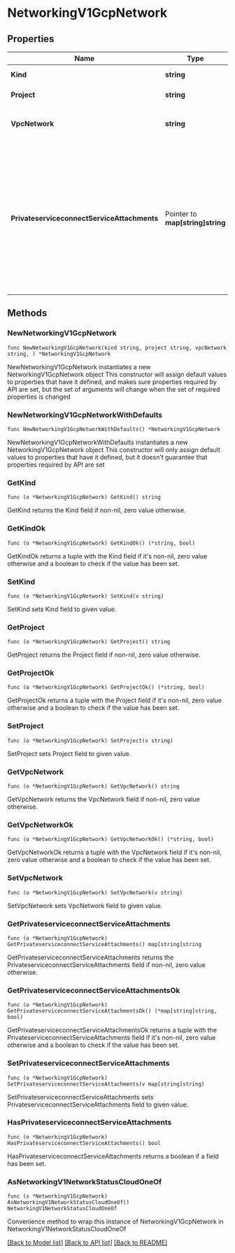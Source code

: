 # NetworkingV1GcpNetwork

## Properties

Name | Type | Description | Notes
------------ | ------------- | ------------- | -------------
**Kind** | **string** | Network kind type. | 
**Project** | **string** | The GCP project. | [readonly] 
**VpcNetwork** | **string** | The GCP VPC network name. | [readonly] 
**PrivateserviceconnectServiceAttachments** | Pointer to **map[string]string** | The mapping of zones to Private Service Connect Service Attachments if available. Keys are zones and values are [GCP Private Service Connect Service Attachment](https://cloud.google.com/vpc/docs/configure-private-service-connect-producer#api_7)  | [optional] [readonly] 

## Methods

### NewNetworkingV1GcpNetwork

`func NewNetworkingV1GcpNetwork(kind string, project string, vpcNetwork string, ) *NetworkingV1GcpNetwork`

NewNetworkingV1GcpNetwork instantiates a new NetworkingV1GcpNetwork object
This constructor will assign default values to properties that have it defined,
and makes sure properties required by API are set, but the set of arguments
will change when the set of required properties is changed

### NewNetworkingV1GcpNetworkWithDefaults

`func NewNetworkingV1GcpNetworkWithDefaults() *NetworkingV1GcpNetwork`

NewNetworkingV1GcpNetworkWithDefaults instantiates a new NetworkingV1GcpNetwork object
This constructor will only assign default values to properties that have it defined,
but it doesn't guarantee that properties required by API are set

### GetKind

`func (o *NetworkingV1GcpNetwork) GetKind() string`

GetKind returns the Kind field if non-nil, zero value otherwise.

### GetKindOk

`func (o *NetworkingV1GcpNetwork) GetKindOk() (*string, bool)`

GetKindOk returns a tuple with the Kind field if it's non-nil, zero value otherwise
and a boolean to check if the value has been set.

### SetKind

`func (o *NetworkingV1GcpNetwork) SetKind(v string)`

SetKind sets Kind field to given value.


### GetProject

`func (o *NetworkingV1GcpNetwork) GetProject() string`

GetProject returns the Project field if non-nil, zero value otherwise.

### GetProjectOk

`func (o *NetworkingV1GcpNetwork) GetProjectOk() (*string, bool)`

GetProjectOk returns a tuple with the Project field if it's non-nil, zero value otherwise
and a boolean to check if the value has been set.

### SetProject

`func (o *NetworkingV1GcpNetwork) SetProject(v string)`

SetProject sets Project field to given value.


### GetVpcNetwork

`func (o *NetworkingV1GcpNetwork) GetVpcNetwork() string`

GetVpcNetwork returns the VpcNetwork field if non-nil, zero value otherwise.

### GetVpcNetworkOk

`func (o *NetworkingV1GcpNetwork) GetVpcNetworkOk() (*string, bool)`

GetVpcNetworkOk returns a tuple with the VpcNetwork field if it's non-nil, zero value otherwise
and a boolean to check if the value has been set.

### SetVpcNetwork

`func (o *NetworkingV1GcpNetwork) SetVpcNetwork(v string)`

SetVpcNetwork sets VpcNetwork field to given value.


### GetPrivateserviceconnectServiceAttachments

`func (o *NetworkingV1GcpNetwork) GetPrivateserviceconnectServiceAttachments() map[string]string`

GetPrivateserviceconnectServiceAttachments returns the PrivateserviceconnectServiceAttachments field if non-nil, zero value otherwise.

### GetPrivateserviceconnectServiceAttachmentsOk

`func (o *NetworkingV1GcpNetwork) GetPrivateserviceconnectServiceAttachmentsOk() (*map[string]string, bool)`

GetPrivateserviceconnectServiceAttachmentsOk returns a tuple with the PrivateserviceconnectServiceAttachments field if it's non-nil, zero value otherwise
and a boolean to check if the value has been set.

### SetPrivateserviceconnectServiceAttachments

`func (o *NetworkingV1GcpNetwork) SetPrivateserviceconnectServiceAttachments(v map[string]string)`

SetPrivateserviceconnectServiceAttachments sets PrivateserviceconnectServiceAttachments field to given value.

### HasPrivateserviceconnectServiceAttachments

`func (o *NetworkingV1GcpNetwork) HasPrivateserviceconnectServiceAttachments() bool`

HasPrivateserviceconnectServiceAttachments returns a boolean if a field has been set.


### AsNetworkingV1NetworkStatusCloudOneOf

`func (s *NetworkingV1GcpNetwork) AsNetworkingV1NetworkStatusCloudOneOf() NetworkingV1NetworkStatusCloudOneOf`

Convenience method to wrap this instance of NetworkingV1GcpNetwork in NetworkingV1NetworkStatusCloudOneOf

[[Back to Model list]](../README.md#documentation-for-models) [[Back to API list]](../README.md#documentation-for-api-endpoints) [[Back to README]](../README.md)



